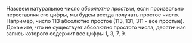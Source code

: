 Назовем натуральное число <i>абсолютно простым</i>, если произвольно переставляя его цифры, мы будем всегда получать простое число. Например, число 113 абсолютно простое (113, 131, 311 - все простые). Докажите, что не существует абсолютно простого числа, десятичная запись которого содержит все цифры 1, 3, 7, 9.